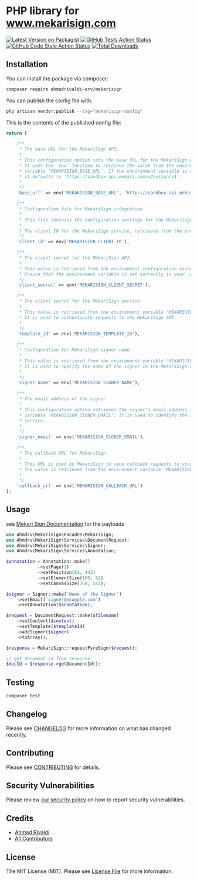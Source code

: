 # PHP library for www.mekarisign.com

[![Latest Version on Packagist](https://img.shields.io/packagist/v/ahmadrivaldi-arv/mekarisign.svg?style=flat-square)](https://packagist.org/packages/ahmadrivaldi-arv/mekarisign)
[![GitHub Tests Action Status](https://img.shields.io/github/actions/workflow/status/ahmadrivaldi-arv/mekarisign/run-tests.yml?branch=main&label=tests&style=flat-square)](https://github.com/ahmadrivaldi-arv/mekarisign/actions?query=workflow%3Arun-tests+branch%3Amain)
[![GitHub Code Style Action Status](https://img.shields.io/github/actions/workflow/status/ahmadrivaldi-arv/mekarisign/fix-php-code-style-issues.yml?branch=main&label=code%20style&style=flat-square)](https://github.com/ahmadrivaldi-arv/mekarisign/actions?query=workflow%3A"Fix+PHP+code+style+issues"+branch%3Amain)
[![Total Downloads](https://img.shields.io/packagist/dt/ahmadrivaldi-arv/mekarisign.svg?style=flat-square)](https://packagist.org/packages/ahmadrivaldi-arv/mekarisign)

## Installation

You can install the package via composer:

```bash
composer require ahmadrivaldi-arv/mekarisign
```

You can publish the config file with:

```bash
php artisan vendor:publish --tag="mekarisign-config"
```

This is the contents of the published config file:

```php
return [

    /**
     * The base URL for the MekariSign API.
     *
     * This configuration option sets the base URL for the MekariSign API.
     * It uses the `env` function to retrieve the value from the environment
     * variable `MEKARISIGN_BASE_URL`. If the environment variable is not set,
     * it defaults to 'https://sandbox-api.mekari.com/v2/esign/v1'.
     *
     */
    'base_url' => env('MEKARISIGN_BASE_URL', 'https://sandbox-api.mekari.com/v2/esign/v1'),

    /**
     * Configuration file for MekariSign integration.
     *
     * This file contains the configuration settings for the MekariSign service.
     *
     * The client ID for the MekariSign service, retrieved from the environment variable 'MEKARISIGN_CLIENT_ID'.
     */
    'client_id' => env('MEKARISIGN_CLIENT_ID'),

    /**
     * The client secret for the MekariSign API.
     *
     * This value is retrieved from the environment configuration using the key 'MEKARISIGN_CLIENT_SECRET'.
     * Ensure that the environment variable is set correctly in your .env file.
     */
    'client_secret' => env('MEKARISIGN_CLIENT_SECRET'),

    /**
     * The client secret for the MekariSign service.
     *
     * This value is retrieved from the environment variable 'MEKARISIGN_CLIENT_SECRET'.
     * It is used to authenticate requests to the MekariSign API.
     *
     */
    'template_id' => env('MEKARISIGN_TEMPLATE_ID'),

    /**
     * Configuration for MekariSign signer name.
     *
     * This value is retrieved from the environment variable 'MEKARISIGN_SIGNER_NAME'.
     * It is used to specify the name of the signer in the MekariSign service.
     *
     */
    'signer_name' => env('MEKARISIGN_SIGNER_NAME'),

    /**
     * The email address of the signer.
     *
     * This configuration option retrieves the signer's email address from the environment
     * variable 'MEKARISIGN_SIGNER_EMAIL'. It is used to identify the signer in the MekariSign
     * service.
     *
     */
    'signer_email' => env('MEKARISIGN_SIGNER_EMAIL'),

    /**
     * The callback URL for MekariSign.
     *
     * This URL is used by MekariSign to send callback requests to your application.
     * The value is retrieved from the environment variable 'MEKARISIGN_CALLBACK_URL'.
     *
     */
    'callback_url' => env('MEKARISIGN_CALLBACK_URL')
];
```

## Usage

see [Mekari Sign Documentation](https://documenter.getpostman.com/view/21582074/2s93K1oecc#5e54a637-aede-40f4-b07e-aa89e9ac146e) for the payloads

```php
use Ahmdrv\MekariSign\Facades\MekariSign;
use Ahmdrv\MekariSign\Services\DocumentRequest;
use Ahmdrv\MekariSign\Services\Signer;
use Ahmdrv\MekariSign\Services\Annotation;

$annotation = Annotation::make()
			->setPage(1)
			->setPosition(61, 442)
			->setElementSize(160, 52)
			->setCanvasSize(768, 542);

$signer = Signer::make('Name of the Signer')
    ->setEmail('signer@example.com')
    ->setAnnotation($annotation);

$request = DocumentRequest::make($filename)
    ->setContent($content)
    ->setTemplate($templateId)
    ->addSigner($signer)
    ->toArray();

$response = MekariSign::requestPsreSign($request);

// get document id from response
$docId = $response->getDocumentId();

```

## Testing

```bash
composer test
```

## Changelog

Please see [CHANGELOG](CHANGELOG.md) for more information on what has changed recently.

## Contributing

Please see [CONTRIBUTING](CONTRIBUTING.md) for details.

## Security Vulnerabilities

Please review [our security policy](../../security/policy) on how to report security vulnerabilities.

## Credits

-   [Ahmad Rivaldi](https://github.com/ahmadrivaldi-arv)
-   [All Contributors](../../contributors)

## License

The MIT License (MIT). Please see [License File](LICENSE.md) for more information.

